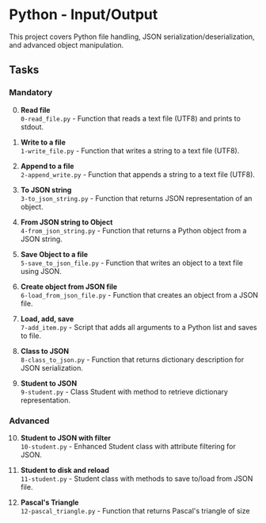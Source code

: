 # Python - Input/Output

This project covers Python file handling, JSON serialization/deserialization, and advanced object manipulation.

## Tasks

### Mandatory

0. **Read file**  
   `0-read_file.py` - Function that reads a text file (UTF8) and prints to stdout.

1. **Write to a file**  
   `1-write_file.py` - Function that writes a string to a text file (UTF8).

2. **Append to a file**  
   `2-append_write.py` - Function that appends a string to a text file (UTF8).

3. **To JSON string**  
   `3-to_json_string.py` - Function that returns JSON representation of an object.

4. **From JSON string to Object**  
   `4-from_json_string.py` - Function that returns a Python object from a JSON string.

5. **Save Object to a file**  
   `5-save_to_json_file.py` - Function that writes an object to a text file using JSON.

6. **Create object from JSON file**  
   `6-load_from_json_file.py` - Function that creates an object from a JSON file.

7. **Load, add, save**  
   `7-add_item.py` - Script that adds all arguments to a Python list and saves to file.

8. **Class to JSON**  
   `8-class_to_json.py` - Function that returns dictionary description for JSON serialization.

9. **Student to JSON**  
   `9-student.py` - Class Student with method to retrieve dictionary representation.

### Advanced

10. **Student to JSON with filter**  
    `10-student.py` - Enhanced Student class with attribute filtering for JSON.

11. **Student to disk and reload**  
    `11-student.py` - Student class with methods to save to/load from JSON file.

12. **Pascal's Triangle**  
    `12-pascal_triangle.py` - Function that returns Pascal's triangle of size 
